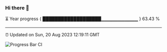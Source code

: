 ### Hi there 👋

⏳ Year progress { ███████████████████▁▁▁▁▁▁▁▁▁▁▁ } 63.43 %

---

⏰ Updated on Sun, 20 Aug 2023 12:19:11 GMT

![Progress Bar CI](https://github.com/liununu/liununu/workflows/Progress%20Bar%20CI/badge.svg)
